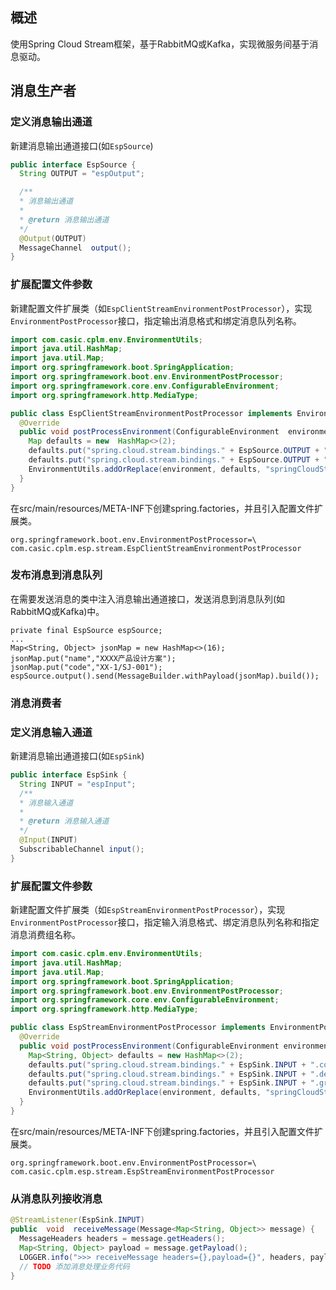 ## 概述
使用Spring Cloud Stream框架，基于RabbitMQ或Kafka，实现微服务间基于消息驱动。
## 消息生产者
### 定义消息输出通道
新建消息输出通道接口(如`EspSource`)
```java
public interface EspSource {
  String OUTPUT = "espOutput";

  /**
  * 消息输出通道
  *
  * @return 消息输出通道
  */
  @Output(OUTPUT)
  MessageChannel  output();
}
```
### 扩展配置文件参数
新建配置文件扩展类（如`EspClientStreamEnvironmentPostProcessor`），实现`EnvironmentPostProcessor`接口，指定输出消息格式和绑定消息队列名称。
```java
import com.casic.cplm.env.EnvironmentUtils;
import java.util.HashMap;
import java.util.Map;
import org.springframework.boot.SpringApplication;
import org.springframework.boot.env.EnvironmentPostProcessor;
import org.springframework.core.env.ConfigurableEnvironment;
import org.springframework.http.MediaType;

public class EspClientStreamEnvironmentPostProcessor implements EnvironmentPostProcessor {
  @Override
  public void postProcessEnvironment(ConfigurableEnvironment  environment, SpringApplication  application) {
    Map defaults = new  HashMap<>(2);
    defaults.put("spring.cloud.stream.bindings." + EspSource.OUTPUT + ".content-type",MediaType.APPLICATION_JSON_VALUE);
    defaults.put("spring.cloud.stream.bindings." + EspSource.OUTPUT + ".destination", "espTopic");
    EnvironmentUtils.addOrReplace(environment, defaults, "springCloudStreamCustomProperties");
  }
}
```
在src/main/resources/META-INF下创建spring.factories，并且引入配置文件扩展类。
```
org.springframework.boot.env.EnvironmentPostProcessor=\
com.casic.cplm.esp.stream.EspClientStreamEnvironmentPostProcessor
```
### 发布消息到消息队列
在需要发送消息的类中注入消息输出通道接口，发送消息到消息队列(如RabbitMQ或Kafka)中。
```
private final EspSource espSource;
...
Map<String, Object> jsonMap = new HashMap<>(16);
jsonMap.put("name","XXXX产品设计方案");
jsonMap.put("code","XX-1/SJ-001");
espSource.output().send(MessageBuilder.withPayload(jsonMap).build());
```

### 消息消费者
### 定义消息输入通道
新建消息输出通道接口(如`EspSink`)
```java
public interface EspSink {
  String INPUT = "espInput";
  /**
  * 消息输入通道
  *
  * @return 消息输入通道
  */
  @Input(INPUT)
  SubscribableChannel input();
}
```

### 扩展配置文件参数
新建配置文件扩展类（如`EspStreamEnvironmentPostProcessor`），实现`EnvironmentPostProcessor`接口，指定输入消息格式、绑定消息队列名称和指定消息消费组名称。
```java
import com.casic.cplm.env.EnvironmentUtils;
import java.util.HashMap;
import java.util.Map;
import org.springframework.boot.SpringApplication;
import org.springframework.boot.env.EnvironmentPostProcessor;
import org.springframework.core.env.ConfigurableEnvironment;
import org.springframework.http.MediaType;

public class EspStreamEnvironmentPostProcessor implements EnvironmentPostProcessor {
  @Override
  public void postProcessEnvironment(ConfigurableEnvironment environment, SpringApplication application) {
    Map<String, Object> defaults = new HashMap<>(2);
    defaults.put("spring.cloud.stream.bindings." + EspSink.INPUT + ".content-type", MediaType.APPLICATION_JSON_VALUE);
    defaults.put("spring.cloud.stream.bindings." + EspSink.INPUT + ".destination", "espTopic");
    defaults.put("spring.cloud.stream.bindings." + EspSink.INPUT + ".group", "EspTopicGroup");
    EnvironmentUtils.addOrReplace(environment, defaults, "springCloudStreamCustomProperties");
  }
}
```
在src/main/resources/META-INF下创建spring.factories，并且引入配置文件扩展类。
```
org.springframework.boot.env.EnvironmentPostProcessor=\
com.casic.cplm.esp.stream.EspStreamEnvironmentPostProcessor
```
### 从消息队列接收消息
```java
@StreamListener(EspSink.INPUT)
public  void  receiveMessage(Message<Map<String, Object>> message) {
  MessageHeaders headers = message.getHeaders();
  Map<String, Object> payload = message.getPayload();
  LOGGER.info(">>> receiveMessage headers={},payload={}", headers, payload);
  // TODO 添加消息处理业务代码
}
```